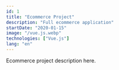 ```yaml
---
id: 1
title: "Ecommerce Project"
description: "Full ecommerce application"
startDate: "2020-01-15"
image: "/vue.js.webp"
technologies: ["Vue.js"]
lang: "en"
---
```


Ecommerce project description here.
